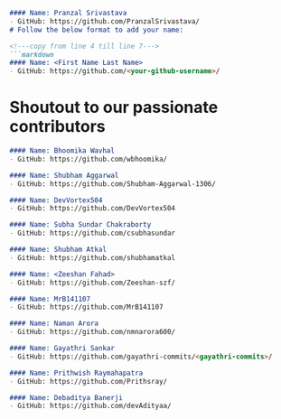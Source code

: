 <!---copy from line 4 till line 7--->
```markdown
#### Name: Pranzal Srivastava
- GitHub: https://github.com/PranzalSrivastava/
# Follow the below format to add your name:

<!---copy from line 4 till line 7--->
```markdown
#### Name: <First Name Last Name>
- GitHub: https://github.com/<your-github-username>/
```

# Shoutout to our passionate contributors

```markdown
#### Name: Bhoomika Wavhal
- GitHub: https://github.com/wbhoomika/
```

```markdown
#### Name: Shubham Aggarwal
- GitHub: https://github.com/Shubham-Aggarwal-1306/
```

```markdown
#### Name: DevVortex504
- GitHub: https://github.com/DevVortex504
```

```markdown
#### Name: Subha Sundar Chakraborty
- GitHub: https://github.com/csubhasundar
```

```markdown
#### Name: Shubham Atkal
- GitHub: https://github.com/shubhamatkal
```

```markdown
#### Name: <Zeeshan Fahad>
- GitHub: https://github.com/Zeeshan-szf/
```

```markdown
#### Name: MrB141107
- GitHub: https://github.com/MrB141107
```

```markdown
#### Name: Naman Arora
- GitHub: https://github.com/nmnarora600/
```

```markdown
#### Name: Gayathri Sankar
- GitHub: https://github.com/gayathri-commits/<gayathri-commits>/
```

```markdown
#### Name: Prithwish Raymahapatra
- GitHub: https://github.com/Prithsray/
```
```markdown
#### Name: Debaditya Banerji
- GitHub: https://github.com/devAdityaa/
```
